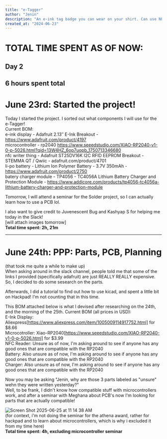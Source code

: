 ```yaml
---
title: "e-Tagger"
author: "Jenin"
description: "An e-ink tag badge you can wear on your shirt. Can use NFC to change at any time."
created_at: "2024-06-23"
---
```

# TOTAL TIME SPENT AS OF NOW:
## Day 2
## 6 hours spent total
# June 23rd: Started the project!  
Today I started the project. I sorted out what components I will use for the e-Tagger!  
Current BOM:  
e-ink display - Adafruit 2.13″ E-Ink Breakout - https://www.adafruit.com/product/4197  
microcontroller - rp2040 https://www.seeedstudio.com/XIAO-RP2040-v1-0-p-5026.html?qid=13W4HZ_6op7uopb_1750713346680  
nfc writer thing - Adafruit ST25DV16K I2C RFID EEPROM Breakout - STEMMA QT / Qwiic - adafruit.com/product/4701  
li-po battery - Lithium Ion Polymer Battery - 3.7V 350mAh - https://www.adafruit.com/product/2750  
batery charger module - TP4056 - TC4056A Lithium Battery Charger and Protection Module - https://www.addicore.com/products/tp4056-tc4056a-lithium-battery-charger-and-protection-module   

Tomorrow, I will attend a seminar for the Solder project, so I can actually learn how to use a PCB lol.  

I also want to give credit to Juvenescent Bug and Kashyap S for helping me today in the Slack!  
[will attach images tomorrow]  
**Total time spent: 2h, 21m**  

---
# June 24th: PPP: Parts, PCB, Planning   
(that took me quite a while to make up)  
When asking around in the slack channel, people told me that some of the links I provided (specifically adafruit) are just REALLY REALLY expensive. So, I decided to do some sesearch on the parts.  

Afterwards, I did a tutorial to find out how to use kicad, and spent a little bit on Hackpad! I'm not counting that in this time.     

This BOM attached below is what I devised after researching on the 24th, and the morning of the 25th.
Current BOM (all prices in USD):   
E-Ink Display: Aliexpress[https://www.aliexpress.com/item/1005009114917752.html] for $8.66   
Microcotroller: Xiao-RP2040[https://www.seeedstudio.com/XIAO-RP2040-v1-0-p-5026.html] for $3.99   
NFC Reader: Unsure as of now, I'm asking around to see if anyone has any good ones that are compatible with the RP2040     
Battery: Also unsure as of now, I'm asking around to see if anyone has any good ones that are compatible with the RP2040    
Charger: Also unsure as of now, I'm asking around to see if anyone has any good ones that are compatible with the RP2040   

Now you may be asking
"Jenin, why are those 3 parts labeled as "unsure" wehn they were written yesterday?"  
Well, to be frank, I didn't know how compatible stuff with microcontrollers work, and after a seminar with Meghana about PCB's now I'm looking for parts that are actually compatible!

![Screen Shot 2025-06-25 at 11 14 38 AM](https://github.com/user-attachments/assets/3539e941-3545-4b77-81da-97aea6500d0c)  
(for context, i'm not doing the seminar for the athena award, rather for hackpad and to learn about microcontrollers, which is why i excluded it from my time here)   
**Total time spent: 4h, excluding microcontroller seminar**
